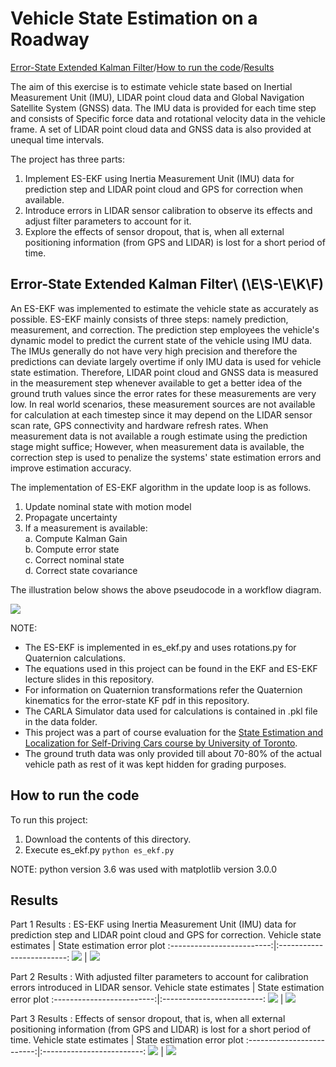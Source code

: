 Vehicle State Estimation on a Roadway
===

[Error-State Extended Kalman Filter](#Error-State-Extended-Kalman-Filter)/[How to run the code](#How-to-run-the-code)/[Results](#Results)

The aim of this exercise is to estimate vehicle state based on Inertial Measurement Unit (IMU), LIDAR point cloud data and Global Navigation Satellite System (GNSS) data.
The IMU data is provided for each time step and consists of Specific force data and rotational velocity data in the vehicle frame. A set of LIDAR point cloud data and GNSS data is also provided at unequal time intervals.

The project has three parts:
1. Implement ES-EKF using Inertia Measurement Unit (IMU) data for prediction step and LIDAR point cloud and GPS for correction when available.
2. Introduce errors in LIDAR sensor calibration to observe its effects and adjust filter parameters to account for it.
3. Explore the effects of sensor dropout, that is, when all external positioning information (from GPS and LIDAR) is lost for a short period of time.

Error-State Extended Kalman Filter\ \(\E\S\-\E\K\F\)
---
An ES-EKF was implemented to estimate the vehicle state as accurately as possible. ES-EKF mainly consists of three steps: namely prediction, measurement, and correction. The prediction step employees the vehicle's dynamic model to predict the current state of the vehicle using IMU data. The IMUs generally do not have very high precision and therefore the predictions can deviate largely overtime if only IMU data is used for vehicle state estimation. Therefore, LIDAR point cloud and GNSS data is measured in the measurement step whenever available to get a better idea of the ground truth values since the error rates for these measurements are very low. In real world scenarios, these measurement sources are not available for calculation at each timestep since it may depend on the LIDAR sensor scan rate, GPS connectivity and hardware refresh rates. When measurement data is not available a rough estimate using the prediction stage might suffice; However, when measurement data is available, the correction step is used to penalize the systems' state estimation errors and improve estimation accuracy.

The implementation of ES-EKF algorithm in the update loop is as follows.
1. Update nominal state with motion model
2. Propagate uncertainty
3. If a measurement is available:</br>
  a. Compute Kalman Gain</br>
  b. Compute error state</br>
  c. Correct nominal state</br>
  d. Correct state covariance

The illustration below shows the above pseudocode in a workflow diagram.

<img src='https://github.com/JagtapSagar/Self-Driving-Cars-Specialization/blob/main/State%20Estimation%20and%20Localization%20for%20Self-Driving%20Cars/Course2FinalProject/Images/ES_EKF.jpg'>
 

NOTE:
* The ES-EKF is implemented in es_ekf.py and uses rotations.py for Quaternion calculations.
* The equations used in this project can be found in the EKF and ES-EKF lecture slides in this repository.
* For information on Quaternion transformations refer the Quaternion kinematics for the error-state KF pdf in this repository.
* The CARLA Simulator data used for calculations is contained in .pkl file in the data folder.
* This project was a part of course evaluation for the [State Estimation and Localization for Self-Driving Cars course by University of Toronto](https://www.coursera.org/learn/state-estimation-localization-self-driving-cars?specialization=self-driving-cars).
* The ground truth data was only provided till about 70-80% of the actual vehicle path as rest of it was kept hidden for grading purposes.


How to run the code
---
To run this project:

1. Download the contents of this directory.
2. Execute es_ekf.py
    `python es_ekf.py`

NOTE: python version 3.6 was used with matplotlib version 3.0.0

Results
---
Part 1 Results : ES-EKF using Inertia Measurement Unit (IMU) data for prediction step and LIDAR point cloud and GPS for correction.
Vehicle state estimates | State estimation error plot
:-------------------------:|:-------------------------:
<img src='https://github.com/JagtapSagar/Self-Driving-Cars-Specialization/blob/main/State%20Estimation%20and%20Localization%20for%20Self-Driving%20Cars/Course2FinalProject/Images/Part_1.png'> | <img src='https://github.com/JagtapSagar/Self-Driving-Cars-Specialization/blob/main/State%20Estimation%20and%20Localization%20for%20Self-Driving%20Cars/Course2FinalProject/Images/Part_1_error_plots.png'>

Part 2 Results : With adjusted filter parameters to account for calibration errors introduced in LIDAR sensor.
Vehicle state estimates | State estimation error plot
:-------------------------:|:-------------------------:
<img src='https://github.com/JagtapSagar/Self-Driving-Cars-Specialization/blob/main/State%20Estimation%20and%20Localization%20for%20Self-Driving%20Cars/Course2FinalProject/Images/Part_2.png'> | <img src='https://github.com/JagtapSagar/Self-Driving-Cars-Specialization/blob/main/State%20Estimation%20and%20Localization%20for%20Self-Driving%20Cars/Course2FinalProject/Images/Part_2_error_plots.png'>

Part 3 Results : Effects of sensor dropout, that is, when all external positioning information (from GPS and LIDAR) is lost for a short period of time.
Vehicle state estimates | State estimation error plot
:-------------------------:|:-------------------------:
<img src='https://github.com/JagtapSagar/Self-Driving-Cars-Specialization/blob/main/State%20Estimation%20and%20Localization%20for%20Self-Driving%20Cars/Course2FinalProject/Images/Part_3.png'> | <img src='https://github.com/JagtapSagar/Self-Driving-Cars-Specialization/blob/main/State%20Estimation%20and%20Localization%20for%20Self-Driving%20Cars/Course2FinalProject/Images/Part_3_error_plots.png'>




